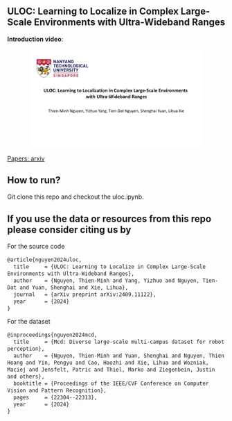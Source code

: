 ## ULOC: Learning to Localize in Complex Large-Scale Environments with Ultra-Wideband Ranges

<!-- ![uloc_network](https://github.com/user-attachments/assets/e5431c4e-ac32-435a-b8ef-5349118211e6)
<div style="text-align: center;">
    Design of the learning model
</div>

<br/> -->

**Introduction video**:
<div align="center">
    <a href="https://youtu.be/Ur8_9yE6mJg" target="_blank">
    <img src="resources/uloc_thumbnail_.jpg" width=80% />
</div>

Papers:
[arxiv](https://arxiv.org/pdf/2409.11122)

## How to run?

Git clone this repo and checkout the uloc.ipynb.

## If you use the data or resources from this repo please consider citing us by

For the source code
```
@article{nguyen2024uloc,
  title     = {ULOC: Learning to Localize in Complex Large-Scale Environments with Ultra-Wideband Ranges},
  author    = {Nguyen, Thien-Minh and Yang, Yizhuo and Nguyen, Tien-Dat and Yuan, Shenghai and Xie, Lihua},
  journal   = {arXiv preprint arXiv:2409.11122},
  year      = {2024}
}
```

For the dataset
```
@inproceedings{nguyen2024mcd,
  title     = {Mcd: Diverse large-scale multi-campus dataset for robot perception},
  author    = {Nguyen, Thien-Minh and Yuan, Shenghai and Nguyen, Thien Hoang and Yin, Pengyu and Cao, Haozhi and Xie, Lihua and Wozniak, Maciej and Jensfelt, Patric and Thiel, Marko and Ziegenbein, Justin and others},
  booktitle = {Proceedings of the IEEE/CVF Conference on Computer Vision and Pattern Recognition},
  pages     = {22304--22313},
  year      = {2024}
}
```
